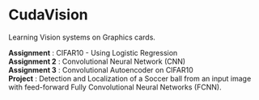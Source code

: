 # CudaVision
Learning Vision systems on Graphics cards.

**Assignment** : CIFAR10 - Using Logistic Regression <br>
**Assignment 2** : Convolutional Neural Network (CNN) <br>
**Assignment 3** : Convolutional Autoencoder on CIFAR10 <br>
**Project** :  Detection and Localization of a Soccer ball from an input image with feed-forward Fully Convolutional Neural Networks (FCNN).
